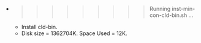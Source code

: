 * >>>>>>>>> Running inst-min-con-cld-bin.sh ...
  * Install cld-bin.
  * Disk size = 1362704K. Space Used = 12K.
